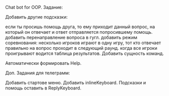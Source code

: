 Chat bot for OOP. Задание:

Добавить другие подсказки:

если ты просишь помощь друга, то ему приходит данный вопрос, на который он отвечает и ответ отправляется попросившему помощь.
добавить перенаправление вопроса в гугл.
добавить режим соревнования: несколько игроков играют в одну игру, тот кто отвечает правильно на вопрос проходит в следующий раунд. когда все игроки проигрывают водится таблица результатов.
Добавить сущность команд.

Автоматически формировать Help.

Доп. Задания для телеграмм:

Добавить стартове меню.
Добавить inlineKeyboard.
Подсказки и помощь оставить в ReplyKeyboard.
